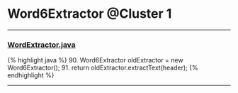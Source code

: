 # Word6Extractor @Cluster 1

***

### [WordExtractor.java](https://searchcode.com/codesearch/view/48925096/)
{% highlight java %}
90. Word6Extractor oldExtractor = new Word6Extractor();
91. return oldExtractor.extractText(header);
{% endhighlight %}

***

